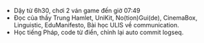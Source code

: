 - Dậy từ 6h30, chơi 2 ván game đến giờ 07:49
- Đọc của thầy Trung Hamlet, UniKit, No(tion)Gui(de), CinemaBox, Linguistic, EduManifesto, Bài học ULIS về communication.
- Học tiếng Pháp, code từ điển, chỉnh lại auto commit logseq.